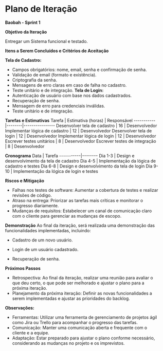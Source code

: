 # Plano de Iteração

**Baobah - Sprint 1**

**Objetivo da Iteração**

Entregar um Sistema funcional e testado.

**Itens a Serem Concluídos e Critérios de Aceitação**

**Tela de Cadastro:**
- Campos obrigatórios: nome, email, senha e confirmação de senha.
- Validação de email (formato e existência).
- Criptografia da senha.
- Mensagens de erro claras em caso de falha no cadastro.
- Teste unitário e de integração.
**Tela de Login:**
- Autenticação de usuário com base nos dados cadastrados.
- Recuperação de senha.
- Mensagem de erro para credenciais inválidas.
- Teste unitário e de integração.


**Tarefas e Estimativas**
Tarefa  | Estimativa (horas)  | Responsável
-----------|--------|----------------
Desenvolver tela de cadastro | 16 | Desenvolvedor
Implementar lógica de cadastro  | 12  | Desenvolvedor
Desenvolver tela de login  | 12  | Desenvolvedor
Implementar lógica de login  | 12  | Desenvolvedor
Escrever testes unitários  | 8  | Desenvolvedor
Escrever testes de integração  | 8  | Desenvolvedor

**Cronograma**
Data  | Tarefa
-----------|--------
Dia 1-3  | Design e desenvolvimento da tela de cadastro
Dia 4-5  | Implementação da lógica de cadastro e testes
Dia 6-8  | Design e desenvolvimento da tela de login
Dia 9-10  | Implementação da lógica de login e testes

**Riscos e Mitigação**

- Falhas nos testes de software: Aumentar a cobertura de testes e realizar revisões de código.
- Atraso na entrega: Priorizar as tarefas mais críticas e monitorar o progresso diariamente.
- Mudanças de requisitos: Estabelecer um canal de comunicação claro com o cliente para gerenciar as mudanças de escopo.

**Demonstração**
Ao final da iteração, será realizada uma demonstração das funcionalidades implementadas, incluindo:

- Cadastro de um novo usuário.

- Login de um usuário cadastrado.

- Recuperação de senha.

**Próximos Passos**
- Retrospectiva: Ao final da iteração, realizar uma reunião para avaliar o que deu certo, o que pode ser melhorado e ajustar o plano para a próxima iteração.
- Planejamento da próxima iteração: Definir as novas funcionalidades a serem implementadas e ajustar as prioridades do backlog.

**Observações:**

- Ferramentas: Utilizar uma ferramenta de gerenciamento de projetos ágil como Jira ou Trello para acompanhar o progresso das tarefas.
- Comunicação: Manter uma comunicação aberta e frequente com o cliente e a equipe.
- Adaptação: Estar preparado para ajustar o plano conforme necessário, considerando as mudanças no projeto e os imprevistos.
